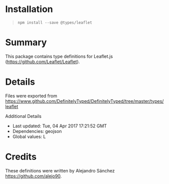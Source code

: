 # Installation
> `npm install --save @types/leaflet`

# Summary
This package contains type definitions for Leaflet.js (https://github.com/Leaflet/Leaflet).

# Details
Files were exported from https://www.github.com/DefinitelyTyped/DefinitelyTyped/tree/master/types/leaflet

Additional Details
 * Last updated: Tue, 04 Apr 2017 17:21:52 GMT
 * Dependencies: geojson
 * Global values: L

# Credits
These definitions were written by Alejandro Sánchez <https://github.com/alejo90>.
